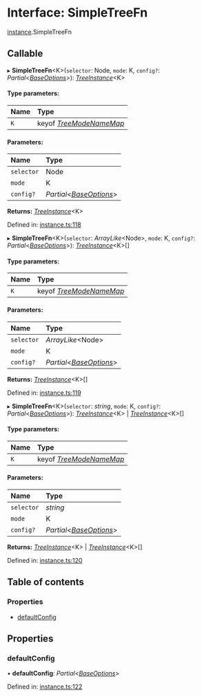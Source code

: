 # Interface: SimpleTreeFn

[instance](../modules/instance.md).SimpleTreeFn

## Callable

▸ **SimpleTreeFn**<K\>(`selector`: Node, `mode`: K, `config?`: *Partial*<[*BaseOptions*](options.baseoptions.md)\>): [*TreeInstance*](instance.treeinstance.md)<K\>

#### Type parameters:

| Name | Type |
| :------ | :------ |
| `K` | keyof [*TreeModeNameMap*](instance.treemodenamemap.md) |

#### Parameters:

| Name | Type |
| :------ | :------ |
| `selector` | Node |
| `mode` | K |
| `config?` | *Partial*<[*BaseOptions*](options.baseoptions.md)\> |

**Returns:** [*TreeInstance*](instance.treeinstance.md)<K\>

Defined in: [instance.ts:118](https://github.com/ckotzbauer/simple-tree-component/blob/9db61d8/src/types/instance.ts#L118)

▸ **SimpleTreeFn**<K\>(`selector`: *ArrayLike*<Node\>, `mode`: K, `config?`: *Partial*<[*BaseOptions*](options.baseoptions.md)\>): [*TreeInstance*](instance.treeinstance.md)<K\>[]

#### Type parameters:

| Name | Type |
| :------ | :------ |
| `K` | keyof [*TreeModeNameMap*](instance.treemodenamemap.md) |

#### Parameters:

| Name | Type |
| :------ | :------ |
| `selector` | *ArrayLike*<Node\> |
| `mode` | K |
| `config?` | *Partial*<[*BaseOptions*](options.baseoptions.md)\> |

**Returns:** [*TreeInstance*](instance.treeinstance.md)<K\>[]

Defined in: [instance.ts:119](https://github.com/ckotzbauer/simple-tree-component/blob/9db61d8/src/types/instance.ts#L119)

▸ **SimpleTreeFn**<K\>(`selector`: *string*, `mode`: K, `config?`: *Partial*<[*BaseOptions*](options.baseoptions.md)\>): [*TreeInstance*](instance.treeinstance.md)<K\> \| [*TreeInstance*](instance.treeinstance.md)<K\>[]

#### Type parameters:

| Name | Type |
| :------ | :------ |
| `K` | keyof [*TreeModeNameMap*](instance.treemodenamemap.md) |

#### Parameters:

| Name | Type |
| :------ | :------ |
| `selector` | *string* |
| `mode` | K |
| `config?` | *Partial*<[*BaseOptions*](options.baseoptions.md)\> |

**Returns:** [*TreeInstance*](instance.treeinstance.md)<K\> \| [*TreeInstance*](instance.treeinstance.md)<K\>[]

Defined in: [instance.ts:120](https://github.com/ckotzbauer/simple-tree-component/blob/9db61d8/src/types/instance.ts#L120)

## Table of contents

### Properties

- [defaultConfig](instance.simpletreefn.md#defaultconfig)

## Properties

### defaultConfig

• **defaultConfig**: *Partial*<[*BaseOptions*](options.baseoptions.md)\>

Defined in: [instance.ts:122](https://github.com/ckotzbauer/simple-tree-component/blob/9db61d8/src/types/instance.ts#L122)
